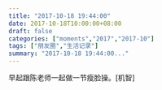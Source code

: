 ```yaml
---
title: "2017-10-18 19:44:00"
date: 2017-10-18T10:00:00+08:00
draft: false
categories: ["moments","2017","2017-10"]
tags: ["朋友圈","生活记录"]
summary: "2017-10-18 19:44:00..."
---
```


早起跟陈老师一起做一节瘦脸操。[机智]

